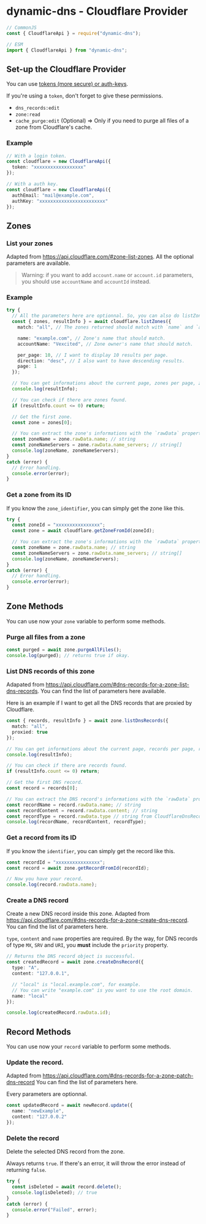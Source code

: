 # dynamic-dns - Cloudflare Provider

```typescript
// CommonJS
const { CloudflareApi } = require("dynamic-dns");

// ESM
import { CloudflareApi } from "dynamic-dns";
```

## Set-up the Cloudflare Provider

You can use [tokens (more secure) or auth-keys](https://dash.cloudflare.com/profile/api-tokens).

If you're using a `token`, don't forget to give these permissions.
- `dns_records:edit`
- `zone:read`
- `cache_purge:edit` (Optional) => Only if you need to purge all files of a zone from Cloudflare's cache.

### Example

```typescript
// With a login token.
const cloudflare = new CloudflareApi({
  token: "xxxxxxxxxxxxxxxxxx"
});

// With a auth key.
const cloudflare = new CloudflareApi({
  authEmail: "mail@example.com",
  authKey: "xxxxxxxxxxxxxxxxxxxxxxxx"
});
```

## Zones

### List your zones

Adapted from <https://api.cloudflare.com/#zone-list-zones>.
All the optional parameters are available.

> Warning: if you want to add `account.name` or `account.id` parameters, you should use `accountName` and `accountId` instead.

### Example

```typescript
try {
  // All the parameters here are optionnal. So, you can also do listZones({})
  const { zones, resultInfo } = await cloudflare.listZones({
    match: "all", // The zones returned should match with `name` and `accountName`.

    name: "example.com", // Zone's name that should match.
    accountName: "Vexcited", // Zone owner's name that should match.

    per_page: 10, // I want to display 10 results per page.
    direction: "desc", // I also want to have descending results.
    page: 1
  });

  // You can get informations about the current page, zones per page, zones count, ...
  console.log(resultInfo); 

  // You can check if there are zones found.
  if (resultInfo.count <= 0) return;

  // Get the first zone.
  const zone = zones[0];

  // You can extract the zone's informations with the `rawData` property.
  const zoneName = zone.rawData.name; // string
  const zoneNameServers = zone.rawData.name_servers; // string[]
  console.log(zoneName, zoneNameServers);
}
catch (error) {
  // Error handling.
  console.error(error);
}
```

### Get a zone from its ID

If you know the `zone_identifier`, you can simply get the zone like this.

```typescript
try {
  const zoneId = "xxxxxxxxxxxxxxxx";
  const zone = await cloudflare.getZoneFromId(zoneId);

  // You can extract the zone's informations with the `rawData` property.
  const zoneName = zone.rawData.name; // string
  const zoneNameServers = zone.rawData.name_servers; // string[]
  console.log(zoneName, zoneNameServers);
}
catch (error) {
  // Error handling.
  console.error(error);
}
```

## Zone Methods

You can use now your `zone` variable to perform some methods.

### Purge all files from a zone

```typescript
const purged = await zone.purgeAllFiles();
console.log(purged); // returns true if okay.
```

### List DNS records of this zone

Adapated from <https://api.cloudflare.com/#dns-records-for-a-zone-list-dns-records>. You can find the list of parameters here available.

Here is an example if I want to get all the DNS records that are proxied by Cloudflare.

```typescript
const { records, resultInfo } = await zone.listDnsRecords({
  match: "all",
  proxied: true
});

// You can get informations about the current page, records per page, records count, ...
console.log(resultInfo);

// You can check if there are records found.
if (resultInfo.count <= 0) return;

// Get the first DNS record.
const record = records[0];

// You can extract the DNS record's informations with the `rawData` property.
const recordName = record.rawData.name; // string
const recordContent = record.rawData.content; // string
const recordType = record.rawData.type // string from CloudflareDnsRecordTypes
console.log(recordName, recordContent, recordType);
```

### Get a record from its ID

If you know the `identifier`, you can simply get the record like this.

```typescript
const recordId = "xxxxxxxxxxxxxxxx";
const record = await zone.getRecordFromId(recordId);

// Now you have your record.
console.log(record.rawData.name);
```

### Create a DNS record

Create a new DNS record inside this zone.
Adapted from <https://api.cloudflare.com/#dns-records-for-a-zone-create-dns-record>. You can find the list of parameters here.

`type`, `content` and `name` properties are required.
By the way, for DNS records of type `MX`, `SRV` and `URI`, you **must** include the `priority` property.

```typescript
// Returns the DNS record object is successful.
const createdRecord = await zone.createDnsRecord({
  type: "A",
  content: "127.0.0.1",

  // "local" is "local.example.com", for example.
  // You can write "example.com" is you want to use the root domain. 
  name: "local"
});

console.log(createdRecord.rawData.id);
```

## Record Methods

You can use now your `record` variable to perform some methods.

### Update the record.

Adapted from <https://api.cloudflare.com/#dns-records-for-a-zone-patch-dns-record> You can find the list of parameters here.

Every parameters are optionnal.

```typescript
const updatedRecord = await newRecord.update({
  name: "newExample",
  content: "127.0.0.2"
});
```

### Delete the record

Delete the selected DNS record from the zone.

Always returns `true`. If there's an error, it will throw the error instead of returning `false`.

```typescript
try {
  const isDeleted = await record.delete();
  console.log(isDeleted); // true 
}
catch (error) {
  console.error("Failed", error);
}
```
